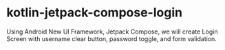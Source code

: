 # kotlin-jetpack-compose-login
Using Android New UI Framework, Jetpack Compose, we will create Login Screen with username clear button, password toggle, and form validation.

